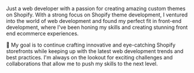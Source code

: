 Just a web developer with a passion for creating amazing custom themes on Shopify. With a strong focus on Shopify theme development, I ventured into the world of web development and found my perfect fit in front-end development, where I've been honing my skills and creating stunning front end ecommerce experiences.

🎯 My goal is to continue crafting innovative and eye-catching Shopify storefronts while keeping up with the latest web development trends and best practices. I'm always on the lookout for exciting challenges and collaborations that allow me to push my skills to the next level.

